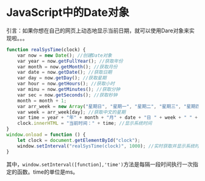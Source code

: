 # JavaScript中的Date对象

引言：如果你想在自己的网页上动态地显示当前日期，就可以使用Dare对象来实现啦。。。

```javascript
function realSysTime(clock) {
    var now = new Date(); //创建Date对象
    var year = now.getFullYear(); //获取年份
    var month = now.getMonth(); //获取月份
    var date = now.getDate(); //获取日期
    var day = now.getDay(); //获取星期
    var hour = now.getHours(); //获取小时
    var minu = now.getMinutes(); //获取分钟
    var sec = now.getSeconds(); //获取秒钟
    month = month + 1;
    var arr_week = new Array("星期日", "星期一", "星期二", "星期三", "星期四", "星期五", "星期六");
    var week = arr_week[day]; //获取中文的星期
    var time = year + "年" + month + "月" + date + "日 " + week + " " + hour + ":" + minu + ":" + sec; //组合系统时间
    clock.innerHTML = "当前时间：" + time; //显示系统时间
}
window.onload = function () {
    let clock = document.getElementById("clock");
    window.setInterval("realSysTime(clock)", 1000); //实时获取并显示系统时间
}
```

其中，`window.setInterval([function],'time')`方法是每隔一段时间执行一次指定的函数。time的单位是ms。